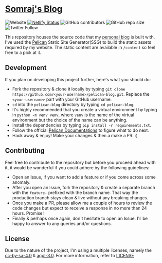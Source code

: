 # [Somraj's Blog](https://jarmos.netlify.com)

<img alt="Website" src="https://img.shields.io/website?down_color=Red&down_message=Down.&label=Website&logo=j&style=flat-square&up_color=Green&up_message=Online%21&url=https%3A%2F%2Fjarmos.netlify.app"> [![Netlify Status](https://api.netlify.com/api/v1/badges/ea7ce786-c991-4222-81a4-d1230adc9108/deploy-status)](https://app.netlify.com/sites/jarmos/deploys) <img alt="GitHub contributors" src="https://img.shields.io/github/contributors/jarmos-san/pelican-blog?label=Contributors&logo=Github&style=flat-square"> <img alt="GitHub repo size" src="https://img.shields.io/github/repo-size/jarmos-san/pelican-blog?label=Repo%20Size&logo=GitHub&style=flat-square"> <img alt="Twitter Follow" src="https://img.shields.io/twitter/follow/jarmos?style=social">

This repository houses the source code that my [personal blog](https://jarmos.netlify.com) is built with. I've used the [Pelican](https://blog.getpelican.com/) Static Site Generator(SSG) to build the static assets required by my website. The static content are available in `/content` so feel free to a pick at it.

## Development

If you plan on developing this project further, here's what you should do:

- Fork the repository & clone it locally by typing `git clone https://github.com/<your-username>/pelican-blog.git`. Replace the `<your-username>` part with your GitHub username.
- `cd` into the `pelican-blog` directory by typing `cd pelican-blog`.
- It's highly recommended that you create a virtual environment by typing in `python -m venv venv`, where `venv` is the name of the virtual environment but the choice of the name can be anything.
- Install the dependencies by typing `pip install -r requirements.txt`.
- Follow the official [Pelican Documentations](https://docs.getpelican.com/en/4.2.0/) to figure what to do next.
- Hack away & enjoy! Make your changes & then a make a PR. :)  

## Contributing

Feel free to contribute to the repository but before you proceed ahead with it, it would be wonderful if you could adhere by the following guidelines:

- Open an Issue, if you want to add a feature or if you come across some anomaly.
- After you open an Issue, fork the repository & create a separate branch with the `feature-` prefixed with the branch name. That way the production branch stays clean & live without any breaking changes.
- Once you make a PR, please allow me a couple of hours to review the code changes but expect to receive a response in no more than 24 hours. Promise!
- Finally & perhaps once again, don't hesitate to open an Issue. I'll be happy to answer to any queries and/or questions.

## License

Due to the nature of the project, I'm using a multiple licenses, namely the [cc-by-sa-4.0](https://creativecommons.org/licenses/by-sa/4.0/) & [agpl-3.0](https://opensource.org/licenses/AGPL-3.0). For more information, refer to [LICENSE](./LICENSE.md)
